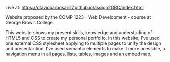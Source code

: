 Live at: https://otaviobarbosa617.github.io/assign2GBC/index.html

Website proposed by the COMP 1223 - Web Development - course at George Brown College.

This website shows my present skills, knowledge and understading of HTML5 and CSS to create my personal portfolio. In this website, I've used one external CSS stylesheet applying to multiple pages to unify the design and presentantion. I've used semantic elements to make it more acessible, a navigation menu in all pages, lists, tables, images and an embed map.
